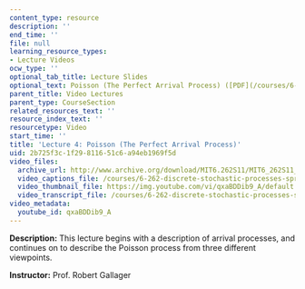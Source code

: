```yaml
---
content_type: resource
description: ''
end_time: ''
file: null
learning_resource_types:
- Lecture Videos
ocw_type: ''
optional_tab_title: Lecture Slides
optional_text: Poisson (The Perfect Arrival Process) ([PDF](/courses/6-262-discrete-stochastic-processes-spring-2011/resources/mit6_262s11_lec04))
parent_title: Video Lectures
parent_type: CourseSection
related_resources_text: ''
resource_index_text: ''
resourcetype: Video
start_time: ''
title: 'Lecture 4: Poisson (The Perfect Arrival Process)'
uid: 2b725f3c-1f29-8116-51c6-a94eb1969f5d
video_files:
  archive_url: http://www.archive.org/download/MIT6.262S11/MIT6_262S11_lec04_300k.mp4
  video_captions_file: /courses/6-262-discrete-stochastic-processes-spring-2011/97d50dc8e157558e88ee4a2e4434bcd8_qxaBDDib9_A.vtt
  video_thumbnail_file: https://img.youtube.com/vi/qxaBDDib9_A/default.jpg
  video_transcript_file: /courses/6-262-discrete-stochastic-processes-spring-2011/a936492143be4ed87a63249b1da67735_qxaBDDib9_A.pdf
video_metadata:
  youtube_id: qxaBDDib9_A
---
```


**Description:** This lecture begins with a description of arrival processes, and continues on to describe the Poisson process from three different viewpoints.

**Instructor:** Prof. Robert Gallager



